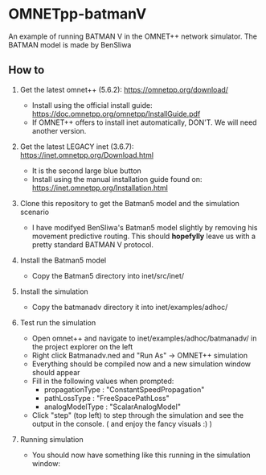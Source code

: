 # OMNETpp-batmanV
An example of running BATMAN V in the OMNET++ network simulator. The BATMAN model is made by BenSliwa


## How to
1. Get the latest omnet++ (5.6.2): https://omnetpp.org/download/
    - Install using the official install guide: https://doc.omnetpp.org/omnetpp/InstallGuide.pdf
    - If OMNET++ offers to install inet automatically, DON'T. We will need another version.
    
2. Get the latest LEGACY inet (3.6.7): https://inet.omnetpp.org/Download.html
    - It is the second large blue button
    - Install using the manual installation guide found on: https://inet.omnetpp.org/Installation.html

3. Clone this repository to get the Batman5 model and the simulation scenario
    - I have modifyed BenSliwa's Batman5 model slightly by removing his movement predictive routing. This should **hopefylly** leave us with a pretty standard BATMAN V protocol.
  
4. Install the Batman5 model
    - Copy the Batman5 directory into inet/src/inet/

5. Install the simulation
    - Copy the batmanadv directory it into inet/examples/adhoc/
  
6. Test run the simulation
    - Open omnet++ and navigate to inet/examples/adhoc/batmanadv/ in the project explorer on the left
    - Right click Batmanadv.ned and "Run As" -> OMNET++ simulation
    - Everything should be compiled now and a new simulation window should appear
    - Fill in the following values when prompted:
      - propagationType : "ConstantSpeedPropagation"
      - pathLossType    : "FreeSpacePathLoss"
      - analogModelType : "ScalarAnalogModel"
    - Click "step" (top left) to step through the simulation and see the output in the console. ( and enjoy the fancy visuals :) )

7. Running simulation
    - You should now have something like this running in the simulation window:
